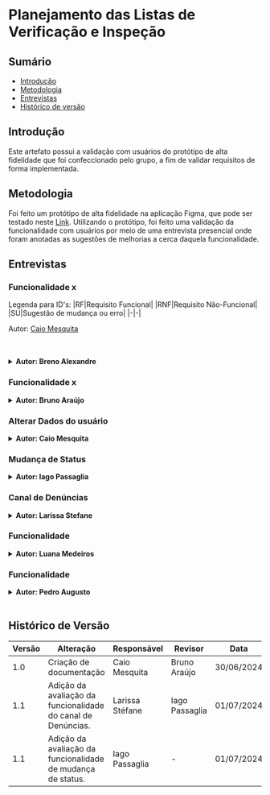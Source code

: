 # Planejamento das Listas de Verificação e Inspeção

## Sumário
* [Introdução](#Introdução)
* [Metodologia](#Metodologia)
* [Entrevistas](#Entrevistas)
* [Histórico de versão](#Histórico-de-versão)

## Introdução

Este artefato possui a validação com usuários do protótipo de alta fidelidade que foi confeccionado pelo grupo, a fim de validar requisitos de forma implementada.

## Metodologia

Foi feito um protótipo de alta fidelidade na aplicação Figma, que pode ser testado neste [Link](https://www.figma.com/proto/QOVc7j9Xikhr3jv12itkdI/Carteira-de-trabalho-digital?node-id=0-1&t=6NZZuVgOivHWKoYz-1). Utilizando o protótipo, foi feito uma validação da funcionalidade com usuários por meio de uma entrevista presencial onde foram anotadas as sugestões de melhorias a cerca daquela funcionalidade.

## Entrevistas

### Funcionalidade x

Legenda para ID's:
|RF|Requisito Funcional|
|RNF|Requisito Não-Funcional|
|SU|Sugestão de mudança ou erro|
|-|-|


Autor: [Caio Mesquita](https://github.com/Caiomesvie)


<br>
<br>

<details>
<summary size="20"><b> Autor: Breno Alexandre </b></summary> 

Cronograma 1:

|||
|-|-|
|entrevistado||
|entrevistador||
|data e hora||
|||

Autor: []()

<center>
Vídeo 1: Entrevista com o usuário para validação




Autor: []()


Tabela 1: Requisitos abordados na funcionalidade

|ID|Erros e sugestões|
|-|-|
|SU01||
|SU02||
Autor: []()

<br>


Tabela 2: Erros e sugestões de melhorias

|ID|Erros e sugestões|
|-|-|
|SU01||
|SU02||

Autor: []()

</center>

</details>

### Funcionalidade x

<details>
<summary size="20"><b> Autor: Bruno Araújo </b></summary> 

Cronograma 2:

|||
|-|-|
|entrevistado||
|entrevistador||
|data e hora||
|||

Autor: []()

<center>
Vídeo 2: Entrevista com o usuário para validação




Autor: []()


Tabela 3: Requisitos abordados na funcionalidade

|ID|Erros e sugestões|
|-|-|
|SU01||
|SU02||
Autor: []()

<br>


Tabela 4: Erros e sugestões de melhorias

|ID|Erros e sugestões|
|-|-|
|SU01||
|SU02||

Autor: []()

</center>

</details>

### Alterar Dados do usuário

<details>
<summary size="20"><b> Autor: Caio Mesquita </b></summary> 

Cronograma 3:

|||
|-|-|
|entrevistado|Emivalto Da Costa|
|entrevistador|Caio Mesquita|
|data e hora|01/07/2024 13:30|
|||

Autor: [Caio Mesquita](https://github.com/Caiomesvie)

<center>
Vídeo 3: Entrevista com o usuário para validação

<iframe width="1120" height="630" src="https://www.youtube.com/embed/334ndSTLH84" title="Validação do protótipo Requisitos Leia a descrição" frameborder="0" allow="accelerometer; autoplay; clipboard-write; encrypted-media; gyroscope; picture-in-picture; web-share" referrerpolicy="strict-origin-when-cross-origin" allowfullscreen></iframe>


Autor: [Caio Mesquita](https://github.com/Caiomesvie)


Tabela 5:Requisitos abordados na funcionalidade

|ID|Requisitos|
|-|-|
|RF02|Usuário poder fazer login para entrar na sua página pessoal	|
|RF03|Usuário pode consultar suas informações pessoais	|
|RF04|Usuário pode atualizar suas informações pessoais	|
|RF17|Usuário pode ocultar dados sensíveis	|
|RF19|Usuário recebem notificações do aplicativo	|
|RNF01|O sistema deve processar solicitações da carteira de trabalho em no máximo 2 minutos.	|
|RNF07|A interface do sistema deve incluir todos os elementos básicos de design do Padrão Digital de Governo.	|
|RNF13|O sistema deve processar solicitações de carteira de trabalho em no máximo 2 minutos, com uma taxa de sucesso de 99%.	|
|RNF25|O sistema deve atualizar os dados do usuário automaticamente a cada 24 horas para evitar defasagem, com uma taxa de sucesso de 99%.|


Autor: [Caio Mesquita](https://github.com/Caiomesvie)

<br>


Tabela 6: Erros e sugestões de melhorias

|ID|Erros e sugestões|
|-|-|
|SU01|Adicionar campo de dados CNH aos dados do usuário.|

Autor: [Caio Mesquita](https://github.com/Caiomesvie)


</center>

</details>

### Mudança de Status 

<details>
<summary size="20"><b> Autor: Iago Passaglia </b></summary> 

Cronograma 4:

|------------|--------------------|
|-|-|
|entrevistado| Matheus dos Santos |
|entrevistador| Iago Passaglia |
|data e hora| 01/07/2024 às 20:30|

Autor: [Iago Passaglia](https://github.com/Paxxaglia)

<center>
Vídeo 4: Entrevista com o usuário para validação

<iframe width="1120" height="630" src="https://www.youtube.com/embed/co3fDzIYQXo" title="Avaliação funcionalidade “mudar status” - grupo 2 - prototipo de alta fidelidade" frameborder="0" allow="accelerometer; autoplay; clipboard-write; encrypted-media; gyroscope; picture-in-picture; web-share" referrerpolicy="strict-origin-when-cross-origin" allowfullscreen></iframe>
<br>
(Link)[https://www.youtube.com/embed/co3fDzIYQXo]


Autor: [Iago Passaglia](https://github.com/Paxxaglia)

Tabela 7: Requisitos abordados na funcionalidade

|ID| Explicação do requisito |
|-|-|
| RF15 | Usuário trabalhador pode ativar modo de status (procurando emprego ou não) |

Autor: [Iago Passaglia](https://github.com/Paxxaglia)

<br>


Tabela 8: Erros e sugestões de melhorias

|ID|Erros e sugestões|
|-|-|
|SU01| O entrevistado sugere que o status deveria ser mostrado de alguma forma na página inicial.|

Autor: [Iago Passaglia](https://github.com/Paxxaglia)

</center>

</details>

### Canal de Denúncias 

<details>
<summary size="20"><b> Autor: Larissa Stefane </b></summary> 

Cronograma 5:

|||
|-|-|
|entrevistado| Lettícia Ribeiro|
|entrevistador| Larissa Stéfane|
|data e hora| 30/06/2024 às 16:00 |
|||

Autor: [Larissa Stéfane](https://github.com/SkywalkerSupreme)

<center>
Vídeo 5: Entrevista com o usuário para validação

<iframe width="1280" height="720" src="https://www.youtube.com/embed/bw2-99VNqjE" title="Requisitos - Validação Protótipo de Alta fidelidade - Canal de Denúncias." frameborder="0" allow="accelerometer; autoplay; clipboard-write; encrypted-media; gyroscope; picture-in-picture; web-share" referrerpolicy="strict-origin-when-cross-origin" allowfullscreen></iframe>

Autor: [Larissa Stéfane](https://github.com/SkywalkerSupreme)

Caso o vídeo não funcione, acesse o [link](https://www.youtube.com/watch?v=bw2-99VNqjE)

Tabela 9: Requisitos abordados na funcionalidade

|ID|Requisito|
|-|-|
|[RF10](Elicitacao/ResquisitosCorrigidos.md)| Usuário trabalhador pode fazer denúncias trabalhistas contra a empresa |
|[RNF11](Elicitacao/ResquisitosCorrigidos.md) | O sistema deve permitir a integração completa com os processos de negócios governamentais, conforme especificado na documentação de requisitos. |

Autor: [Larissa Stéfane](https://github.com/SkywalkerSupreme)

<br>


Tabela 10: Erros e sugestões de melhorias

|ID|Erros e sugestões|
|-|-|
|SU01| A usuária não citou nenhuma dificuldade ou erro. Ela também não indicou nenhuma sugestão a mais.|

Autor: [Larissa Stéfane](https://github.com/SkywalkerSupreme)

</center>

</details>

### Funcionalidade 

<details>
<summary size="20"><b> Autor: Luana Medeiros </b></summary> 

Cronograma 6:

|||
|-|-|
|entrevistado||
|entrevistador||
|data e hora||
|||

Autor: []()

<center>
Vídeo 6: Entrevista com o usuário para validação




Autor: []()


Tabela 11: Requisitos abordados na funcionalidade

|ID|Erros e sugestões|
|-|-|
|SU01||
|SU02||
Autor: []()

<br>


Tabela 12: Erros e sugestões de melhorias

|ID|Erros e sugestões|
|-|-|
|SU01||
|SU02||

Autor: []()

</center>

</details>

### Funcionalidade 

<details>
<summary size="20"><b> Autor: Pedro Augusto</b></summary> 

Cronograma 7:

|||
|-|-|
|entrevistado||
|entrevistador||
|data e hora||
|||

Autor: []()

<center>
Vídeo 7: Entrevista com o usuário para validação




Autor: []()


Tabela 13: Requisitos abordados na funcionalidade

|ID|Erros e sugestões|
|-|-|
|SU01||
|SU02||
Autor: []()

<br>


Tabela 14: Erros e sugestões de melhorias
|ID|Erros e sugestões|
|-|-|
|SU01||
|SU02||

Autor: []()

</center>

</details>

<br>

## Histórico de Versão

| Versão | Alteração                                                    | Responsável     | Revisor       | Data       |
| ------ | ------------------------------------------------------------ | --------------- | ------------- | ---------- |
| 1.0    | Criação de documentação                                      | Caio Mesquita   | Bruno Araújo  | 30/06/2024 |
| 1.1    | Adição da avaliação da funcionalidade do canal de Denúncias. | Larissa Stéfane | Iago Passaglia | 01/07/2024 |
| 1.1    | Adição da avaliação da funcionalidade de mudança de status. | Iago Passaglia| -             | 01/07/2024 |
